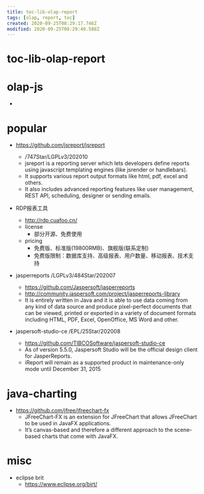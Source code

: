 ```yaml
---
title: toc-lib-olap-report
tags: [olap, report, toc]
created: 2020-09-25T08:29:17.746Z
modified: 2020-09-25T08:29:40.588Z
---
```


# toc-lib-olap-report

# olap-js

- 
# popular

- https://github.com/jsreport/jsreport
  - /747Star/LGPLv3/202010
  - jsreport is a reporting server which lets developers define reports using javascript templating engines (like jsrender or handlebars). 
  - It supports various report output formats like html, pdf, excel and others. 
  - It also includes advanced reporting features like user management, REST API, scheduling, designer or sending emails.

- RDP报表工具
  - http://rdp.cuafoo.cn/
  - license
    - 部分开源、免费使用
  - pricing
    - 免费版、标准版(19800RMB)、旗舰版(联系定制)
    - 免费版限制：数据库支持、高级报表、用户数量、移动报表、技术支持

- jasperreports /LGPLv3/484Star/202007
  - https://github.com/Jaspersoft/jasperreports
  - http://community.jaspersoft.com/project/jasperreports-library
  - It is entirely written in Java and it is able to use data coming from any kind of data source and produce pixel-perfect documents that can be viewed, printed or exported in a variety of document formats including HTML, PDF, Excel, OpenOffice, MS Word and other.
- jaspersoft-studio-ce /EPL/25Star/202008
  - https://github.com/TIBCOSoftware/jaspersoft-studio-ce
  - As of version 5.5.0, Jaspersoft Studio will be the official design client for JasperReports. 
  - iReport will remain as a supported product in maintenance-only mode until December 31, 2015

# java-charting

- https://github.com/jfree/jfreechart-fx
  - JFreeChart-FX is an extension for JFreeChart that allows JFreeChart to be used in JavaFX applications.
  - It’s canvas-based and therefore a different approach to the scene-based charts that come with JavaFX.

# misc

- eclipse brit
  - https://www.eclipse.org/birt/
